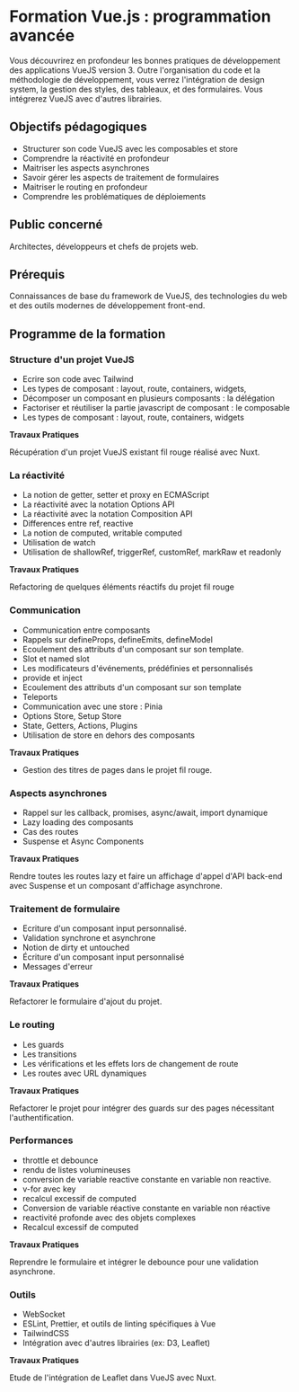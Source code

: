 # Formation Vue.js : programmation avancée

Vous découvrirez en profondeur les bonnes pratiques de développement des applications VueJS version 3. Outre l'organisation du code et la méthodologie de développement, vous verrez l'intégration de design system, la gestion des styles, des tableaux, et des formulaires. Vous intégrerez VueJS avec d'autres librairies.

## Objectifs pédagogiques

- Structurer son code VueJS avec les composables et store
- Comprendre la réactivité en profondeur
- Maitriser les aspects asynchrones
- Savoir gérer les aspects de traitement de formulaires
- Maitriser le routing en profondeur
- Comprendre les problématiques de déploiements

## Public concerné

Architectes, développeurs et chefs de projets web.

## Prérequis

Connaissances de base du framework de VueJS, des technologies du web et des
outils modernes de développement front-end.

## Programme de la formation

### Structure d'un projet VueJS

- Ecrire son code avec Tailwind
- Les types de composant : layout, route, containers, widgets,
- Décomposer un composant en plusieurs composants : la délégation
- Factoriser et réutiliser la partie javascript de composant : le composable
- Les types de composant : layout, route, containers, widgets

**Travaux Pratiques**

Récupération d'un projet VueJS existant fil rouge réalisé avec Nuxt.

### La réactivité

- La notion de getter, setter et proxy en ECMAScript
- La réactivité avec la notation Options API
- La réactivité avec la notation Composition API
- Differences entre ref, reactive
- La notion de computed, writable computed
- Utilisation de watch
- Utilisation de shallowRef, triggerRef, customRef, markRaw et readonly

**Travaux Pratiques**

Refactoring de quelques éléments réactifs du projet fil rouge

### Communication

- Communication entre composants
- Rappels sur defineProps, defineEmits, defineModel
- Ecoulement des attributs d'un composant sur son template.
- Slot et named slot
- Les modificateurs d'événements, prédéfinies et personnalisés
- provide et inject
- Ecoulement des attributs d'un composant sur son template
- Teleports
- Communication avec une store : Pinia
- Options Store, Setup Store
- State, Getters, Actions, Plugins
- Utilisation de store en dehors des composants

**Travaux Pratiques**

- Gestion des titres de pages dans le projet fil rouge.

### Aspects asynchrones

- Rappel sur les callback, promises, async/await, import dynamique
- Lazy loading des composants
- Cas des routes
- Suspense et Async Components

**Travaux Pratiques**

Rendre toutes les routes lazy et faire un affichage d'appel d'API back-end avec
Suspense et un composant d'affichage asynchrone.

### Traitement de formulaire

- Ecriture d'un composant input personnalisé.
- Validation synchrone et asynchrone
- Notion de dirty et untouched
- Écriture d'un composant input personnalisé
- Messages d'erreur

**Travaux Pratiques**

Refactorer le formulaire d'ajout du projet.

### Le routing

- Les guards
- Les transitions
- Les vérifications et les effets lors de changement de route
- Les routes avec URL dynamiques

**Travaux Pratiques**

Refactorer le projet pour intégrer des guards sur des pages nécessitant
l'authentification.

### Performances

- throttle et debounce
- rendu de listes volumineuses
- conversion de variable reactive constante en variable non reactive.
- v-for avec key
- recalcul excessif de computed
- Conversion de variable réactive constante en variable non réactive
- reactivité profonde avec des objets complexes
- Recalcul excessif de computed

**Travaux Pratiques**

Reprendre le formulaire et intégrer le debounce pour une validation asynchrone.

### Outils

- WebSocket
- ESLint, Prettier, et outils de linting spécifiques à Vue
- TailwindCSS
- Intégration avec d'autres librairies (ex: D3, Leaflet)

**Travaux Pratiques**

Etude de l'intégration de Leaflet dans VueJS avec Nuxt.
